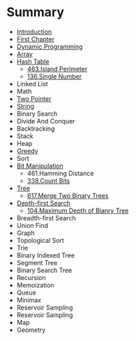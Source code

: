 # Summary

* [Introduction](README.md)
* [First Chapter](chapter1.md)
* [Dynamic Programming](dynamic-programming.md)
* [Array](array.md)
* [Hash Table](hash-table.md)
  * [463.Island Perimeter](hash-table/463island-perimeter.md)
  * [136.Single Number](hash-table/136single-number.md)
* Linked List
* Math
* [Two Pointer](twopointer.md)
* [String](string.md)
* Binary Search
* Divide And Conquer
* Backtracking
* Stack
* Heap
* [Greedy](greedy.md)
* Sort
* [Bit Manipulation](bit-manipulation.md)
  * 461.Hamming Distance
  * [338.Count Bits](bit-manipulation/338count-bits.md)
* [Tree](tree.md)
  * [617.Merge Two Binary Trees](tree/617merge-two-binary-trees.md)
* [Depth-first Search](depth-first-search.md)
  * [104.Maximum Depth of Bianry Tree](depth-first-search/104maximum-depth-of-bianry-tree.md)
* Breadth-first Search
* Union Find
* Graph
* Topological Sort
* Trie
* Binary Indexed Tree
* Segment Tree
* Binary Search Tree
* Recursion
* Memoization
* Queue
* Minimax
* Reservoir Sampling
* Reservoir Sampling
* Map
* Geometry

